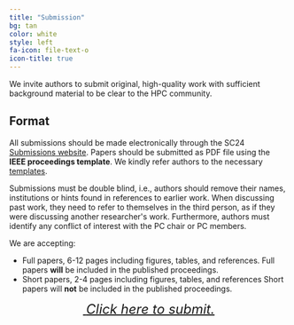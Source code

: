 ```yaml
---
title: "Submission"
bg: tan
color: white
style: left
fa-icon: file-text-o
icon-title: true
---
```


We invite authors to submit original, high-quality work with sufficient background material to be clear to the HPC community.

## Format

All submissions should be made electronically through the SC24 <a href="https://submissions.supercomputing.org">Submissions website</a>.
Papers should be submitted as PDF file using the **IEEE proceedings template**.
We kindly refer authors to the necessary [templates](https://www.ieee.org/conferences/publishing/templates.html).

Submissions must be double blind, i.e., authors should remove their names, institutions or hints found in references to earlier work.
When discussing past work, they need to refer to themselves in the third person, as if they were discussing another researcher's work.
Furthermore, authors must identify any conflict of interest with the PC chair or PC members.

We are accepting:
- Full papers, 6-12 pages including figures, tables, and references.
  Full papers **will** be included in the published proceedings.
- Short papers, 2-4 pages including figures, tables, and references
  Short papers will **not** be included in the published proceedings.

<div style="text-align:center;">
  <p>
    <span style="font-size:20px;">
      <a href="https://submissions.supercomputing.org">
        <i class="fa fa-sign-in">&nbsp;<font size="5">Click here to submit.</font></i>
      </a>
    </span>
  </p>
</div>

